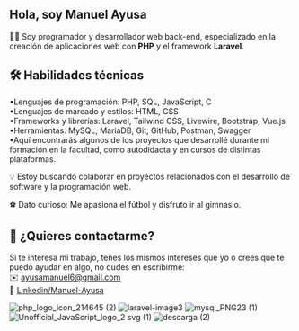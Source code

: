 ## Hola, soy Manuel Ayusa

👨‍💻 Soy programador y desarrollador web back-end, especializado en la creación de aplicaciones web con <b>PHP</b> y el framework <b>Laravel</b>. <br>

## 🛠️ Habilidades técnicas
 •Lenguajes de programación: PHP, SQL, JavaScript, C <br>
 •Lenguajes de marcado y estilos: HTML, CSS <br>
 •Frameworks y librerías: Laravel, Tailwind CSS, Livewire, Bootstrap, Vue.js <br>
 •Herramientas: MySQL, MariaDB, Git, GitHub, Postman, Swagger <br>
 •Aquí encontrarás algunos de los proyectos que desarrollé durante mi formación en la facultad, como autodidacta y en cursos de distintas plataformas. <br>

💡 Estoy buscando colaborar en proyectos relacionados con el desarrollo de software y la programación web. <br>

⚽ Dato curioso: Me apasiona el fútbol y disfruto ir al gimnasio. <br>

## 📩 ¿Quieres contactarme?
Si te interesa mi trabajo, tenes los mismos intereses que yo o crees que te puedo ayudar en algo, no dudes en escribirme: <br>
✉️ <a href="mailto:ayusamanuel6@gmail.com">ayusamanuel6@gmail.com</a> <br>
🔗 <a href="https://www.linkedin.com/in/manuel-alejandro-ayusa-aa7415282/">Linkedin/Manuel-Ayusa</a> <br>

 ![php_logo_icon_214645 (2)](https://github.com/Manuel-Ayusa/Manuel-Ayusa/assets/166891950/bb076695-b4b8-452d-befd-949d79d983c6)
![laravel-image3](https://github.com/user-attachments/assets/b5a12582-346f-4322-96d6-d8fdd02e9362) ![mysql_PNG23 (1)](https://github.com/user-attachments/assets/a7e4ad74-dd50-417d-9c01-fec8b93b0325) ![Unofficial_JavaScript_logo_2 svg (1)](https://github.com/user-attachments/assets/6fbf6e87-d566-490b-a8da-a07e7f2555a4)
 ![descarga (2)](https://github.com/Manuel-Ayusa/Manuel-Ayusa/assets/166891950/4e9d9dea-90f0-4124-a1d6-5ad681e50e3d)









<!---
Manuel-Ayusa/Manuel-Ayusa is a ✨ special ✨ repository because its `README.md` (this file) appears on your GitHub profile.
You can click the Preview link to take a look at your changes.
--->
